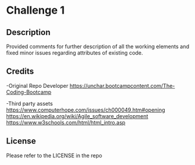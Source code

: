# Challenge 1

## Description

Provided comments for further description of all the working elements and fixed minor issues regarding attributes of existing code. 

## Credits

-Original Repo Developer
https://unchar.bootcampcontent.com/The-Coding-Bootcamp

-Third party assets
https://www.computerhope.com/issues/ch000049.htm#opening
https://en.wikipedia.org/wiki/Agile_software_development
https://www.w3schools.com/html/html_intro.asp

## License

Please refer to the LICENSE in the repo 

